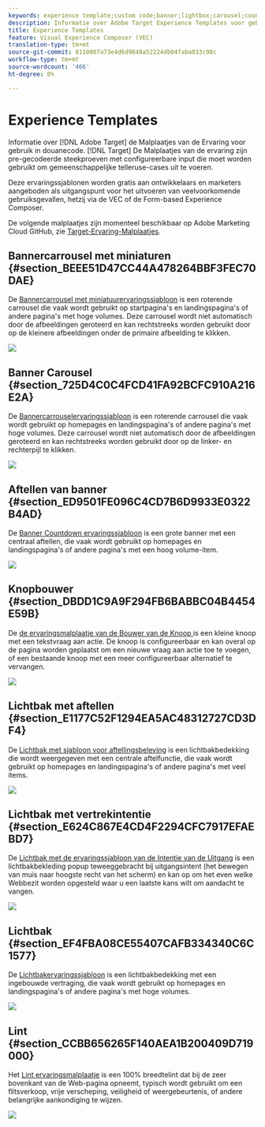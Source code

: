 ```yaml
---
keywords: experience template;custom code;banner;lightbox;carousel;countdown;ribbon;buttons
description: Informatie over Adobe Target Experience Templates voor gebruik in aangepaste code. De Malplaatjes van de Ervaring van het doel zijn vooraf gecodeerde steekproeven met configureerbare input die moeten worden gebruikt om gemeenschappelijke telleruse-cases uit te voeren.
title: Experience Templates
feature: Visual Experience Composer (VEC)
translation-type: tm+mt
source-git-commit: 8110807a73e4d6d9848a52224db04faba033c98c
workflow-type: tm+mt
source-wordcount: '466'
ht-degree: 0%

---
```



# Experience Templates

Informatie over [!DNL Adobe Target] de Malplaatjes van de Ervaring voor gebruik in douanecode. [!DNL Target] De Malplaatjes van de ervaring zijn pre-gecodeerde steekproeven met configureerbare input die moet worden gebruikt om gemeenschappelijke telleruse-cases uit te voeren.

Deze ervaringssjablonen worden gratis aan ontwikkelaars en marketers aangeboden als uitgangspunt voor het uitvoeren van veelvoorkomende gebruiksgevallen, hetzij via de VEC of de Form-based Experience Composer.

De volgende malplaatjes zijn momenteel beschikbaar op Adobe Marketing Cloud GitHub, zie [Target-Ervaring-Malplaatjes](https://github.com/Adobe-Marketing-Cloud/target-experience-templates).

## Bannercarrousel met miniaturen {#section_BEEE51D47CC44A478264BBF3FEC70DAE}

De [Bannercarrousel met miniatuurervaringssjabloon](https://github.com/Adobe-Marketing-Cloud/target-experience-templates/tree/master/banner-carousel-thumbnails) is een roterende carrousel die vaak wordt gebruikt op startpagina&#39;s en landingspagina&#39;s of andere pagina&#39;s met hoge volumes. Deze carrousel wordt niet automatisch door de afbeeldingen geroteerd en kan rechtstreeks worden gebruikt door op de kleinere afbeeldingen onder de primaire afbeelding te klikken.

![](assets/exp-template-banner-carousel-thumbnails.png)

## Banner Carousel {#section_725D4C0C4FCD41FA92BCFC910A216E2A}

De [Bannercarrouselervaringssjabloon](https://github.com/Adobe-Marketing-Cloud/target-experience-templates/tree/master/banner-carousel) is een roterende carrousel die vaak wordt gebruikt op homepages en landingspagina&#39;s of andere pagina&#39;s met hoge volumes. Deze carrousel wordt niet automatisch door de afbeeldingen geroteerd en kan rechtstreeks worden gebruikt door op de linker- en rechterpijl te klikken.

![](assets/exp-template-banner-carousel.png)

## Aftellen van banner {#section_ED9501FE096C4CD7B6D9933E0322B4AD}

De [Banner Countdown ervaringssjabloon](https://github.com/Adobe-Marketing-Cloud/target-experience-templates/tree/master/banner-countdown) is een grote banner met een centraal aftellen, die vaak wordt gebruikt op homepages en landingspagina&#39;s of andere pagina&#39;s met een hoog volume-item.

![](assets/exp-template-banner-countdown.png)

## Knopbouwer {#section_DBDD1C9A9F294FB6BABBC04B4454E59B}

De [de ervaringsmalplaatje van de Bouwer van de Knoop ](https://github.com/Adobe-Marketing-Cloud/target-experience-templates/tree/master/button) is een kleine knoop met een tekstvraag aan actie. De knoop is configureerbaar en kan overal op de pagina worden geplaatst om een nieuwe vraag aan actie toe te voegen, of een bestaande knoop met een meer configureerbaar alternatief te vervangen.

![](assets/exp-template-button-builder.png)

## Lichtbak met aftellen {#section_E1177C52F1294EA5AC48312727CD3DF4}

De [Lichtbak met sjabloon voor aftellingsbeleving](https://github.com/Adobe-Marketing-Cloud/target-experience-templates/tree/master/lightbox-countdown) is een lichtbakbedekking die wordt weergegeven met een centrale aftelfunctie, die vaak wordt gebruikt op homepages en landingspagina&#39;s of andere pagina&#39;s met veel items.

![](assets/exp-template-lightbox-countdown.png)

## Lichtbak met vertrekintentie {#section_E624C867E4CD4F2294CFC7917EFAEBD7}

De [Lichtbak met de ervaringssjabloon van de Intentie van de Uitgang](https://github.com/Adobe-Marketing-Cloud/target-experience-templates/tree/master/lightbox-exit-intent) is een lichtbakbekleding popup teweeggebracht bij uitgangsintent (het bewegen van muis naar hoogste recht van het scherm) en kan op om het even welke Webbezit worden opgesteld waar u een laatste kans wilt om aandacht te vangen.

![](assets/exp-template-lightbox-exit.png)

## Lichtbak {#section_EF4FBA08CE55407CAFB334340C6C1577}

De [Lichtbakervaringssjabloon](https://github.com/Adobe-Marketing-Cloud/target-experience-templates) is een lichtbakbedekking met een ingebouwde vertraging, die vaak wordt gebruikt op homepages en landingspagina&#39;s of andere pagina&#39;s met hoge volumes.

![](assets/exp-template-lightbox.png)

## Lint {#section_CCBB656265F140AEA1B200409D719000}

Het [Lint ervaringsmalplaatje](https://github.com/Adobe-Marketing-Cloud/target-experience-templates/tree/master/ribbon) is een 100% breedtelint dat bij de zeer bovenkant van de Web-pagina opneemt, typisch wordt gebruikt om een flitsverkoop, vrije verscheping, veiligheid of weergebeurtenis, of andere belangrijke aankondiging te wijzen.

![](assets/exp-template-ribbon.png)

